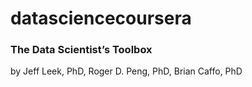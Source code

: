 datasciencecoursera
===================

### The Data Scientist’s Toolbox 
by Jeff Leek, PhD, Roger D. Peng, PhD, Brian Caffo, PhD